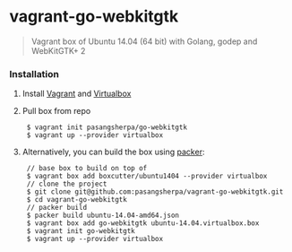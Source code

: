 # vagrant-go-webkitgtk
> Vagrant box of Ubuntu 14.04 (64 bit) with Golang, godep and WebKitGTK+ 2

### Installation

1. Install [Vagrant](https://www.vagrantup.com) and [Virtualbox](https://www.virtualbox.org/wiki/Downloads)

2. Pull box from repo 

        $ vagrant init pasangsherpa/go-webkitgtk
        $ vagrant up --provider virtualbox


3. Alternatively, you can build the box using [packer](https://www.packer.io/intro/getting-started/setup.html): 
    
    	// base box to build on top of
    	$ vagrant box add boxcutter/ubuntu1404 --provider virtualbox
    	// clone the project
        $ git clone git@github.com:pasangsherpa/vagrant-go-webkitgtk.git
        $ cd vagrant-go-webkitgtk
        // packer build
        $ packer build ubuntu-14.04-amd64.json
        $ vagrant box add go-webkitgtk ubuntu-14.04.virtualbox.box
        $ vagrant init go-webkitgtk
        $ vagrant up --provider virtualbox
